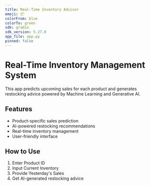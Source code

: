 ```yaml
---
title: Real-Time Inventory Advisor
emoji: 📦
colorFrom: blue
colorTo: green
sdk: gradio
sdk_version: 5.27.0
app_file: app.py
pinned: false
---
```


# Real-Time Inventory Management System

This app predicts upcoming sales for each product and generates restocking advice powered by Machine Learning and Generative AI.

## Features
- Product-specific sales prediction
- AI-powered restocking recommendations
- Real-time inventory management
- User-friendly interface

## How to Use
1. Enter Product ID
2. Input Current Inventory
3. Provide Yesterday's Sales
4. Get AI-generated restocking advice